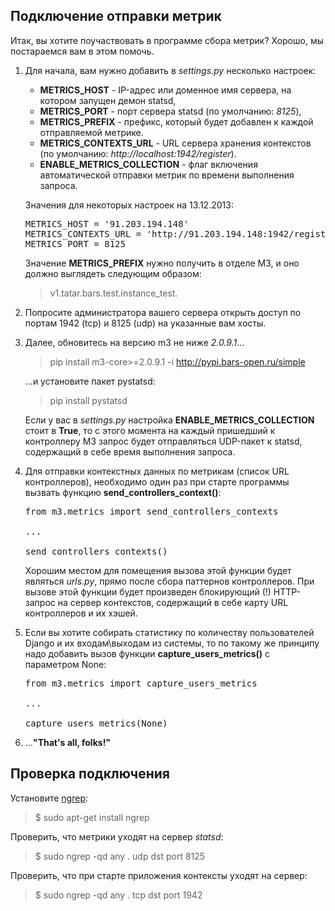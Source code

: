 Подключение отправки метрик
---------------------------

Итак, вы хотите поучаствовать в программе сбора метрик? Хорошо, мы постараемся вам в этом помочь.

1. Для начала, вам нужно добавить в _settings.py_ несколько настроек:
   - **METRICS_HOST** - IP-адрес или доменное имя сервера, на котором запущен демон statsd,
   - **METRICS_PORT** - порт сервера statsd (по умолчанию: _8125_),
   - **METRICS_PREFIX** - префикс, который будет добавлен к каждой отправляемой метрике.
   - **METRICS_CONTEXTS_URL** - URL сервера хранения контекстов (по умолчанию: _http://localhost:1942/register_).
   - **ENABLE_METRICS_COLLECTION** - флаг включения автоматической отправки метрик по времени выполнения запроса.
   
   Значения для некоторых настроек на 13.12.2013:
   <pre>
   METRICS_HOST = '91.203.194.148'
   METRICS_CONTEXTS_URL = 'http://91.203.194.148:1942/register'
   METRICS_PORT = 8125
   </pre>
   
   Значение **METRICS_PREFIX** нужно получить в отделе М3, и оно должно выглядеть следующим образом:
   > v1.tatar.bars.test.instance_test.

2. Попросите администратора вашего сервера открыть доступ по портам 1942 (tcp) и 8125 (udp) на указанные вам хосты.

3. Далее, обновитесь на версию m3 не ниже _2.0.9.1_...
   >pip install m3-core>=2.0.9.1 -i http://pypi.bars-open.ru/simple

   ...и установите пакет pystatsd:
   >pip install pystatsd

   Если у вас в _settings.py_ настройка **ENABLE_METRICS_COLLECTION** стоит в **True**, то с этого момента на каждый пришедший к контроллеру M3 запрос будет отправляться UDP-пакет к statsd, содержащий в себе время выполнения запроса.
   
4. Для отправки контекстных данных по метрикам (список URL контроллеров), необходимо один раз при старте программы вызвать
   функцию **send_controllers_context()**:

   <pre>
   from m3.metrics import send_controllers_contexts
   
   ...
   
   send_controllers_contexts()
   </pre>
   
   Хорошим местом для помещения вызова этой функции будет являться _urls.py_, прямо после сбора паттернов контроллеров. При вызове этой функции будет произведен блокирующий (!) HTTP-запрос на сервер контекстов, содержащий в себе карту URL контроллеров и их хэшей.
   
5. Если вы хотите собирать статистику по количеству пользователей Django и их входам\выходам из системы, то по такому же принципу надо добавить вызов функции **capture_users_metrics()** с параметром None:

   <pre>
   from m3.metrics import capture_users_metrics
   
   ...
   
   capture_users_metrics(None)
   </pre>
   
6. ...**"That's all, folks!"**

Проверка подключения
--------------------

Установите [ngrep](http://ngrep.sourceforge.net/):
> $ sudo apt-get install ngrep

Проверить, что метрики уходят на сервер _statsd_:
> $ sudo ngrep -qd any . udp dst port 8125

Проверить, что при старте приложения контексты уходят на сервер:
> $ sudo ngrep -qd any . tcp dst port 1942

